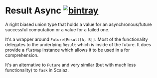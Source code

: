 # Result Async [![bintray](https://api.bintray.com/packages/albertpastrana/maven/uscala-result-async/images/download.svg) ](https://bintray.com/albertpastrana/maven/uscala-result-async/_latestVersion)

A right biased union type that holds a value for an asynchronous/future successful
computation or a value for a failed one.

It's a wrapper around `Future[Result[A, B]]`. Most of the functionality delegates to
the underlying `Result` which is inside of the future. It does provide a `flatMap`
instance which allows it to be used in a for comprehension.

It's an alternative to `Future` and very similar (but with much less functionality)
to `Task` in Scalaz.